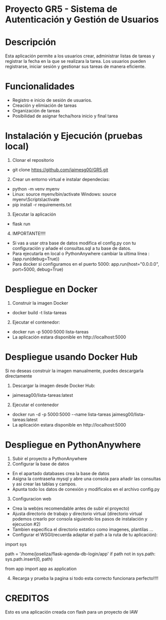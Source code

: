 # Proyecto GR5 - Sistema de Autenticación y Gestión de Usuarios

# Descripción

Esta  aplicación permite a los usuarios crear, administrar listas de tareas y registrar la fecha en la que se realizara la tarea. Los usuarios pueden registrarse, iniciar sesión y gestionar sus tareas de manera eficiente.

# Funcionalidades
- Registro e inicio de sesión de usuarios.
- Creación y elimiación de tareas
- Organización de tareas
- Posibilidad de asignar fecha/hora inicio y final tarea

# Instalación y Ejecución (pruebas local)
1. Clonar el repositorio
- git clone https://github.com/jaimesg00/GR5.git
  
2. Crear un entorno virtual e instalar dependecias:
- python -m venv myenv
- Linux: source myenv/bin/activate Windows: source myenv\Scripts\activate
- pip install -r requirements.txt

3. Ejecutar la aplicación
- flask run

4. IMPORTANTE!!!!
- Si vas a usar otra base de datos modifica el config.py con tu configuración y añade el consultas.sql a tu base de datos.
- Para ejecutarla en local o PythonAnywhere cambiar la ultima línea :(app.run(debug=True))
- Para docker si configuramos en el puerto 5000: app.run(host="0.0.0.0", port=5000, debug=True)

# Despliegue en Docker
1. Construir la imagen Docker
- docker build -t lista-tareas
2. Ejecutar el contenedor:
- docker run -p 5000:5000 lista-tareas
- La aplicación estara disponible en http://localhost:5000

# Despliegue usando Docker Hub
Si no deseas construir la imagen manualmente, puedes descargarla directamente

1. Descargar la imagen desde Docker Hub:
- jaimesag00/lista-tareas:latest

2. Ejecutar el contenedor
- docker run -d -p 5000:5000 --name lista-tareas jaimesg00/lista-tareas:latest
- La aplicación estara disponible en http://localhost:5000

# Despliegue en PythonAnywhere

1. Subir el proyecto a PythonAnywhere
2. Configurar la base de datos 
- En el apartado databases crea la base de datos
- Asigna la contraseña mysql y abre una consola para añadir las consultas y asi crear las tablas y campos.
- Apunta todo los datos de conexión y modificalos en el archivo config.py
3. Configuracion web
- Crea la web(es recomendable antes de subir el proyecto)
- Ajusta directorio de trabajo y directorio virtual (directorio virtual podemos crearlo por consola siguiendo los pasos de instalación y ejecucion #2)
- Tambien especifica el directorio estatico como imagenes, plantilas ...
- Configurar el WSGI(recuerda adaptar el path a la ruta de tu aplicación):

import sys

path = '/home/joseliza/flask-agenda-db-login/app'
if path not in sys.path:
    sys.path.insert(0, path)

from app import app as application

4. Recarga y prueba la pagina si todo esta correcto funcionara perfecto!!!!


# CREDITOS
Esto es una aplicación creada con flash para un proyecto de IAW 
